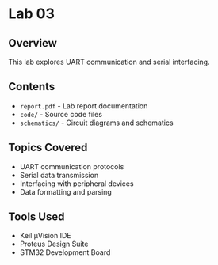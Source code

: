 # Lab 03

## Overview
This lab explores UART communication and serial interfacing.

## Contents
- `report.pdf` - Lab report documentation
- `code/` - Source code files
- `schematics/` - Circuit diagrams and schematics

## Topics Covered
- UART communication protocols
- Serial data transmission
- Interfacing with peripheral devices
- Data formatting and parsing

## Tools Used
- Keil µVision IDE
- Proteus Design Suite
- STM32 Development Board
